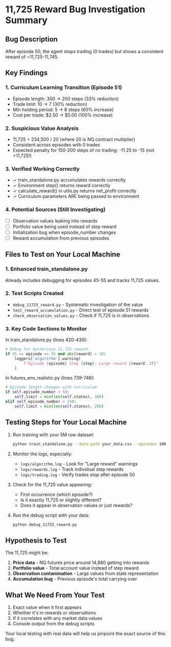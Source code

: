 # 11,725 Reward Bug Investigation Summary

## Bug Description
After episode 50, the agent stops trading (0 trades) but shows a consistent reward of ~11,725-11,745.

## Key Findings

### 1. Curriculum Learning Transition (Episode 51)
- Episode length: 300 → 200 steps (33% reduction)
- Trade limit: 10 → 7 (30% reduction)
- Min holding period: 5 → 8 steps (60% increase)
- Cost per trade: $2.50 → $5.00 (100% increase)

### 2. Suspicious Value Analysis
- 11,725 = 234,500 / 20 (where 20 is NQ contract multiplier)
- Consistent across episodes with 0 trades
- Expected penalty for 150-200 steps of no trading: -11.25 to -15 (not +11,725!)

### 3. Verified Working Correctly
- ✓ train_standalone.py accumulates rewards correctly
- ✓ Environment step() returns reward correctly
- ✓ calculate_reward() in utils.py returns net_profit correctly
- ✓ Curriculum parameters ARE being passed to environment

### 4. Potential Sources (Still Investigating)
- [ ] Observation values leaking into rewards
- [ ] Portfolio value being used instead of step reward
- [ ] Initialization bug when episode_number changes
- [ ] Reward accumulation from previous episodes

## Files to Test on Your Local Machine

### 1. Enhanced train_standalone.py
Already includes debugging for episodes 45-55 and tracks 11,725 values.

### 2. Test Scripts Created
- `debug_11725_reward.py` - Systematic investigation of the value
- `test_reward_accumulation.py` - Direct test of episode 51 rewards
- `check_observation_values.py` - Check if 11,725 is in observations

### 3. Key Code Sections to Monitor

In train_standalone.py (lines 420-430):
```python
# Debug for mysterious 11,725 reward
if 45 <= episode <= 55 and abs(reward) > 10:
    loggers['algorithm'].warning(
        f"Episode {episode} Step {step}: Large reward {reward:.2f}"
    )
```

In futures_env_realistic.py (lines 739-746):
```python
# Episode length changes with curriculum
if self.episode_number < 50:
    self.limit = min(len(self.states), 300)
elif self.episode_number < 150:
    self.limit = min(len(self.states), 200)
```

## Testing Steps for Your Local Machine

1. Run training with your 5M row dataset:
   ```bash
   python train_standalone.py --data-path your_data.csv --episodes 100 --num-gpus 4
   ```

2. Monitor the logs, especially:
   - `logs/algorithm.log` - Look for "Large reward" warnings
   - `logs/rewards.log` - Track individual step rewards
   - `logs/trading.log` - Verify trades stop after episode 50

3. Check for the 11,725 value appearing:
   - First occurrence (which episode?)
   - Is it exactly 11,725 or slightly different?
   - Does it appear in observation values or just rewards?

4. Run the debug script with your data:
   ```bash
   python debug_11725_reward.py
   ```

## Hypothesis to Test

The 11,725 might be:
1. **Price data** - NQ futures price around 14,880 getting into rewards
2. **Portfolio value** - Total account value instead of step reward
3. **Observation contamination** - Large values from state representation
4. **Accumulation bug** - Previous episode's total carrying over

## What We Need From Your Test

1. Exact value when it first appears
2. Whether it's in rewards or observations
3. If it correlates with any market data values
4. Console output from the debug scripts

Your local testing with real data will help us pinpoint the exact source of this bug.